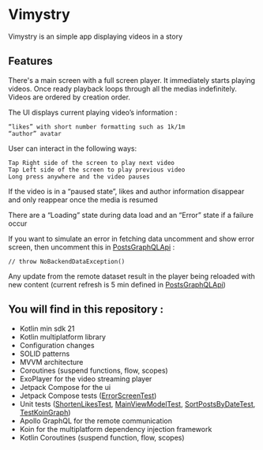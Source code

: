 # Vimystry

Vimystry is an simple app displaying videos in a story

## Features

There's a main screen with a full screen player. It immediately starts playing videos. Once ready
playback loops through all the medias indefinitely. Videos are ordered by creation order.

The UI displays current playing video’s information :

```
“likes” with short number formatting such as 1k/1m
“author” avatar
```

User can interact in the following ways:

```
Tap Right side of the screen to play next video
Tap Left side of the screen to play previous video
Long press anywhere and the video pauses
```

If the video is in a “paused state”, likes and author information disappear and only reappear once
the media is resumed

There are a “Loading” state during data load and an “Error” state if a failure occur

If you want to simulate an error in fetching data uncomment and show error screen, then uncomment this in [PostsGraphQLApi](shared/src/commonMain/kotlin/com/lduboscq/vimystry/remote/PostsGraphQLApi.kt) :

```
// throw NoBackendDataException()
```

Any update from the remote dataset result in the player being reloaded with new content (current
refresh is 5 min defined
in [PostsGraphQLApi](shared/src/commonMain/kotlin/com/lduboscq/vimystry/remote/PostsGraphQLApi.kt))

## You will find in this repository :

- Kotlin min sdk 21
- Kotlin multiplatform library
- Configuration changes
- SOLID patterns
- MVVM architecture
- Coroutines (suspend functions, flow, scopes)
- ExoPlayer for the video streaming player
- Jetpack Compose for the ui
- Jetpack Compose tests ([ErrorScreenTest](androidApp/src/androidTest/kotlin/ErrorScreenTest.kt))
- Unit tests ([ShortenLikesTest](shared/src/androidTest/kotlin/com/lduboscq/vimystry/ShortenLikesTest.kt), [MainViewModelTest](androidApp/src/test/kotlin/MainViewModelTest.kt), [SortPostsByDateTest](androidApp/src/test/kotlin/SortPostsByDateTest.kt), [TestKoinGraph](androidApp/src/test/kotlin/TestKoinGraph.kt))
- Apollo GraphQL for the remote communication
- Koin for the multiplatform dependency injection framework
- Kotlin Coroutines (suspend function, flow, scopes)
